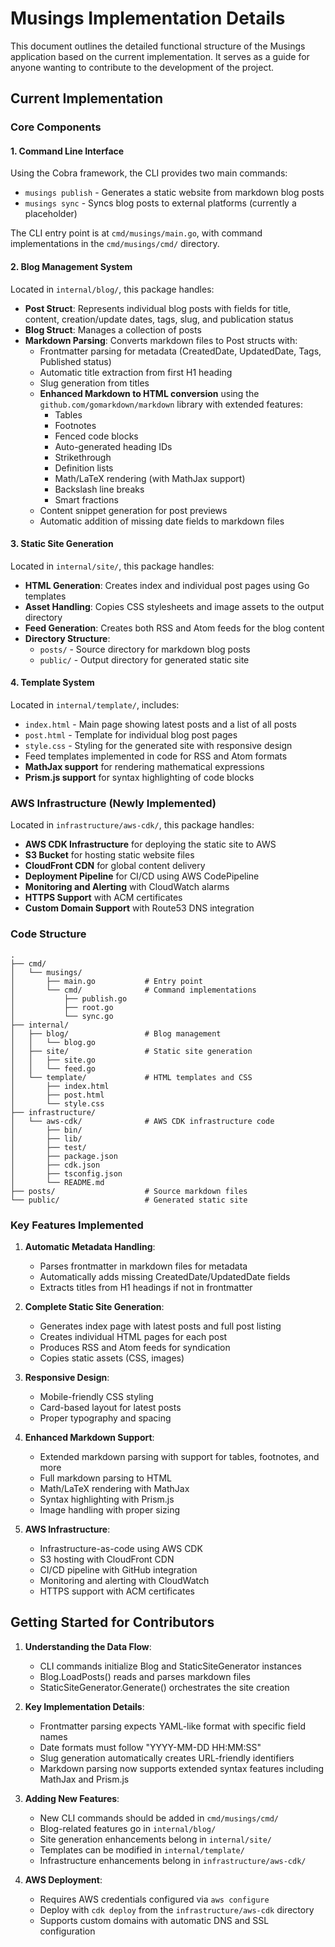 # Musings Implementation Details

This document outlines the detailed functional structure of the Musings application based on the current implementation. It serves as a guide for anyone wanting to contribute to the development of the project.

## Current Implementation

### Core Components

#### 1. Command Line Interface
Using the Cobra framework, the CLI provides two main commands:

- `musings publish` - Generates a static website from markdown blog posts
- `musings sync` - Syncs blog posts to external platforms (currently a placeholder)

The CLI entry point is at `cmd/musings/main.go`, with command implementations in the `cmd/musings/cmd/` directory.

#### 2. Blog Management System
Located in `internal/blog/`, this package handles:

- **Post Struct**: Represents individual blog posts with fields for title, content, creation/update dates, tags, slug, and publication status
- **Blog Struct**: Manages a collection of posts
- **Markdown Parsing**: Converts markdown files to Post structs with:
  - Frontmatter parsing for metadata (CreatedDate, UpdatedDate, Tags, Published status)
  - Automatic title extraction from first H1 heading
  - Slug generation from titles
  - **Enhanced Markdown to HTML conversion** using the `github.com/gomarkdown/markdown` library with extended features:
    - Tables
    - Footnotes
    - Fenced code blocks
    - Auto-generated heading IDs
    - Strikethrough
    - Definition lists
    - Math/LaTeX rendering (with MathJax support)
    - Backslash line breaks
    - Smart fractions
  - Content snippet generation for post previews
  - Automatic addition of missing date fields to markdown files

#### 3. Static Site Generation
Located in `internal/site/`, this package handles:

- **HTML Generation**: Creates index and individual post pages using Go templates
- **Asset Handling**: Copies CSS stylesheets and image assets to the output directory
- **Feed Generation**: Creates both RSS and Atom feeds for the blog content
- **Directory Structure**:
  - `posts/` - Source directory for markdown blog posts
  - `public/` - Output directory for generated static site

#### 4. Template System
Located in `internal/template/`, includes:

- `index.html` - Main page showing latest posts and a list of all posts
- `post.html` - Template for individual blog post pages
- `style.css` - Styling for the generated site with responsive design
- Feed templates implemented in code for RSS and Atom formats
- **MathJax support** for rendering mathematical expressions
- **Prism.js support** for syntax highlighting of code blocks

### AWS Infrastructure (Newly Implemented)

Located in `infrastructure/aws-cdk/`, this package handles:

- **AWS CDK Infrastructure** for deploying the static site to AWS
- **S3 Bucket** for hosting static website files
- **CloudFront CDN** for global content delivery
- **Deployment Pipeline** for CI/CD using AWS CodePipeline
- **Monitoring and Alerting** with CloudWatch alarms
- **HTTPS Support** with ACM certificates
- **Custom Domain Support** with Route53 DNS integration

### Code Structure

```
.
├── cmd/
│   └── musings/
│       ├── main.go           # Entry point
│       └── cmd/              # Command implementations
│           ├── publish.go
│           ├── root.go
│           └── sync.go
├── internal/
│   ├── blog/                 # Blog management
│   │   └── blog.go
│   ├── site/                 # Static site generation
│   │   ├── site.go
│   │   └── feed.go
│   └── template/             # HTML templates and CSS
│       ├── index.html
│       ├── post.html
│       └── style.css
├── infrastructure/
│   └── aws-cdk/              # AWS CDK infrastructure code
│       ├── bin/
│       ├── lib/
│       ├── test/
│       ├── package.json
│       ├── cdk.json
│       ├── tsconfig.json
│       └── README.md
├── posts/                    # Source markdown files
└── public/                   # Generated static site
```

### Key Features Implemented

1. **Automatic Metadata Handling**:
   - Parses frontmatter in markdown files for metadata
   - Automatically adds missing CreatedDate/UpdatedDate fields
   - Extracts titles from H1 headings if not in frontmatter

2. **Complete Static Site Generation**:
   - Generates index page with latest posts and full post listing
   - Creates individual HTML pages for each post
   - Produces RSS and Atom feeds for syndication
   - Copies static assets (CSS, images)

3. **Responsive Design**:
   - Mobile-friendly CSS styling
   - Card-based layout for latest posts
   - Proper typography and spacing

4. **Enhanced Markdown Support**:
   - Extended markdown parsing with support for tables, footnotes, and more
   - Full markdown parsing to HTML
   - Math/LaTeX rendering with MathJax
   - Syntax highlighting with Prism.js
   - Image handling with proper sizing

5. **AWS Infrastructure**:
   - Infrastructure-as-code using AWS CDK
   - S3 hosting with CloudFront CDN
   - CI/CD pipeline with GitHub integration
   - Monitoring and alerting with CloudWatch
   - HTTPS support with ACM certificates

## Getting Started for Contributors

1. **Understanding the Data Flow**:
   - CLI commands initialize Blog and StaticSiteGenerator instances
   - Blog.LoadPosts() reads and parses markdown files
   - StaticSiteGenerator.Generate() orchestrates the site creation

2. **Key Implementation Details**:
   - Frontmatter parsing expects YAML-like format with specific field names
   - Date formats must follow "YYYY-MM-DD HH:MM:SS"
   - Slug generation automatically creates URL-friendly identifiers
   - Markdown parsing now supports extended syntax features including MathJax and Prism.js

3. **Adding New Features**:
   - New CLI commands should be added in `cmd/musings/cmd/`
   - Blog-related features go in `internal/blog/`
   - Site generation enhancements belong in `internal/site/`
   - Templates can be modified in `internal/template/`
   - Infrastructure enhancements belong in `infrastructure/aws-cdk/`

4. **AWS Deployment**:
   - Requires AWS credentials configured via `aws configure`
   - Deploy with `cdk deploy` from the `infrastructure/aws-cdk` directory
   - Supports custom domains with automatic DNS and SSL configuration